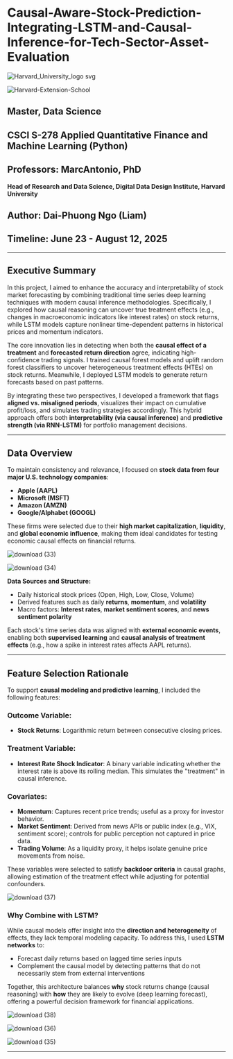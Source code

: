 # Causal-Aware-Stock-Prediction-Integrating-LSTM-and-Causal-Inference-for-Tech-Sector-Asset-Evaluation

![Harvard_University_logo svg](https://github.com/user-attachments/assets/cf1e57fb-fe56-4e09-9a8b-eb8a87343825)

![Harvard-Extension-School](https://github.com/user-attachments/assets/59ea7d94-ead9-47c0-b29f-f29b14edc1e0)

## **Master, Data Science**

## CSCI S-278	**Applied Quantitative Finance and Machine Learning** (Python)

## Professors: MarcAntonio, PhD

**Head of Research and Data Science, Digital Data Design Institute, Harvard University**

## Author: **Dai-Phuong Ngo (Liam)**

## Timeline: June 23 - August 12, 2025

---

## Executive Summary

In this project, I aimed to enhance the accuracy and interpretability of stock market forecasting by combining traditional time series deep learning techniques with modern causal inference methodologies. Specifically, I explored how causal reasoning can uncover true treatment effects (e.g., changes in macroeconomic indicators like interest rates) on stock returns, while LSTM models capture nonlinear time-dependent patterns in historical prices and momentum indicators.

The core innovation lies in detecting when both the **causal effect of a treatment** and **forecasted return direction** agree, indicating high-confidence trading signals. I trained causal forest models and uplift random forest classifiers to uncover heterogeneous treatment effects (HTEs) on stock returns. Meanwhile, I deployed LSTM models to generate return forecasts based on past patterns.

By integrating these two perspectives, I developed a framework that flags **aligned vs. misaligned periods**, visualizes their impact on cumulative profit/loss, and simulates trading strategies accordingly. This hybrid approach offers both **interpretability (via causal inference)** and **predictive strength (via RNN-LSTM)** for portfolio management decisions.

---

## Data Overview

To maintain consistency and relevance, I focused on **stock data from four major U.S. technology companies**:

* **Apple (AAPL)**
* **Microsoft (MSFT)**
* **Amazon (AMZN)**
* **Google/Alphabet (GOOGL)**

These firms were selected due to their **high market capitalization**, **liquidity**, and **global economic influence**, making them ideal candidates for testing economic causal effects on financial returns.


![download (33)](https://github.com/user-attachments/assets/af7171be-a45c-4769-ba4b-f73e33f77aff)

![download (34)](https://github.com/user-attachments/assets/d167a28f-2842-4ac9-b73d-7ebca74dbbd6)

**Data Sources and Structure:**

* Daily historical stock prices (Open, High, Low, Close, Volume)
* Derived features such as daily **returns**, **momentum**, and **volatility**
* Macro factors: **Interest rates**, **market sentiment scores**, and **news sentiment polarity**

Each stock's time series data was aligned with **external economic events**, enabling both **supervised learning** and **causal analysis of treatment effects** (e.g., how a spike in interest rates affects AAPL returns).

---

## Feature Selection Rationale

To support **causal modeling and predictive learning**, I included the following features:

### Outcome Variable:

* **Stock Returns**: Logarithmic return between consecutive closing prices.

### Treatment Variable:

* **Interest Rate Shock Indicator**: A binary variable indicating whether the interest rate is above its rolling median. This simulates the "treatment" in causal inference.

### Covariates:

* **Momentum**: Captures recent price trends; useful as a proxy for investor behavior.
* **Market Sentiment**: Derived from news APIs or public index (e.g., VIX, sentiment score); controls for public perception not captured in price data.
* **Trading Volume**: As a liquidity proxy, it helps isolate genuine price movements from noise.

These variables were selected to satisfy **backdoor criteria** in causal graphs, allowing estimation of the treatment effect while adjusting for potential confounders.

![download (37)](https://github.com/user-attachments/assets/d4db4883-4fe6-4b1a-a990-4ddd4690013f)

### Why Combine with LSTM?

While causal models offer insight into the **direction and heterogeneity** of effects, they lack temporal modeling capacity. To address this, I used **LSTM networks** to:

* Forecast daily returns based on lagged time series inputs
* Complement the causal model by detecting patterns that do not necessarily stem from external interventions

Together, this architecture balances **why** stock returns change (causal reasoning) with **how** they are likely to evolve (deep learning forecast), offering a powerful decision framework for financial applications.

![download (38)](https://github.com/user-attachments/assets/316444a6-651b-4743-b62a-2f7bd4be1beb)

![download (36)](https://github.com/user-attachments/assets/dae4bf76-0232-4e67-a6c5-d7d1ea25e652)

![download (35)](https://github.com/user-attachments/assets/f848265f-6259-487a-b371-c39f596a96db)

---

